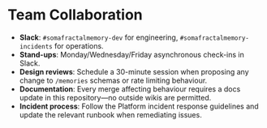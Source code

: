 # Team Collaboration

- **Slack**: `#somafractalmemory-dev` for engineering, `#somafractalmemory-incidents` for operations.
- **Stand-ups**: Monday/Wednesday/Friday asynchronous check-ins in Slack.
- **Design reviews**: Schedule a 30-minute session when proposing any change to `/memories` schemas or rate limiting behaviour.
- **Documentation**: Every merge affecting behaviour requires a docs update in this repository—no outside wikis are permitted.
- **Incident process**: Follow the Platform incident response guidelines and update the relevant runbook when remediating issues.
